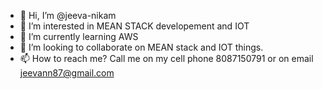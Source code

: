 - 👋 Hi, I’m @jeeva-nikam
- 👀 I’m interested in MEAN STACK developement and IOT
- 🌱 I’m currently learning AWS
- 💞️ I’m looking to collaborate on MEAN stack and IOT things.
- 📫 How to reach me? Call me on my cell phone 8087150791 or on email jeevann87@gmail.com

<!---
jeeva-nikam/jeeva-nikam is a ✨ special ✨ repository because its `README.md` (this file) appears on your GitHub profile.
You can click the Preview link to take a look at your changes.
--->
